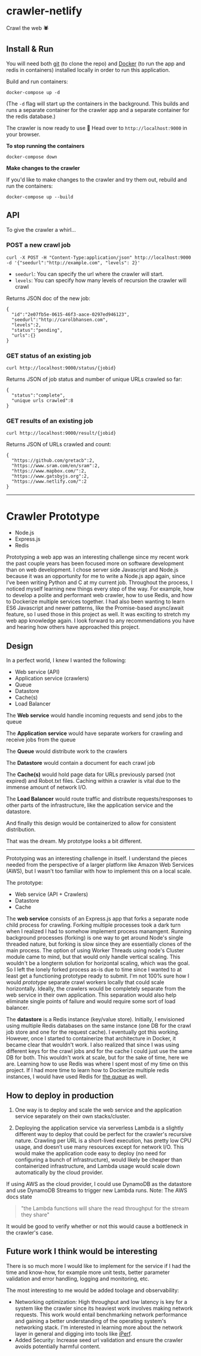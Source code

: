 # crawler-netlify

Crawl the web :spider:

## Install & Run

You will need both [git](https://git-scm.com/book/en/v2/Getting-Started-Installing-Git) (to clone the repo) and [Docker](https://docs.docker.com/docker-for-mac/install/) (to run the app and redis in containers) installed locally in order to run this application.

Build and run containers:
```
docker-compose up -d
```
(The `-d` flag will start up the containers in the background. This builds and runs a separate container for the crawler app and a separate container for the redis database.)


The crawler is now ready to use :tada: Head over to `http://localhost:9000` in your browser.

**To stop running the containers**

```
docker-compose down
```
**Make changes to the crawler**

If you'd like to make changes to the crawler and try them out, rebuild and run the containers:
```
docker-compose up --build
```

## API

To give the crawler a whirl...

### POST a new crawl job

    curl -X POST -H "Content-Type:application/json" http://localhost:9000 -d '{"seedurl":"http://example.com", "levels": 2}'

- `seedurl`: You can specify the url where the crawler will start.
- `levels`: You can specify how many levels of recursion the crawler will crawl

Returns JSON doc of the new job:

    {
      "id":"2e07fb5e-0615-46f3-aace-0297ed946123",
      "seedurl":"http://carolbhansen.com",
      "levels":2,
      "status":"pending",
      "urls":{}
    }

### GET status of an existing job

    curl http://localhost:9000/status/{jobid}

Returns JSON of job status and number of unique URLs crawled so far:

    {
      "status":"complete",
      "unique urls crawled":8
    }

### GET results of an existing job

    curl http://localhost:9000/result/{jobid}

Returns JSON of URLs crawled and count:

    { 
      "https://github.com/gretacb":2,
      "https://www.sram.com/en/sram":2,
      "https://www.mapbox.com/":2,
      "https://www.gatsbyjs.org":2,
      "https://www.netlify.com/":2
    }

---

# Crawler Prototype

- Node.js
- Express.js
- Redis

Prototyping a web app was an interesting challenge since my recent work the past couple years has been focused more on software development than on web development. I chose server side Javascript and Node.js because it was an opportunity for me to write a Node.js app again, since I’ve been writing Python and C at my current job. Throughout the process, I noticed myself learning new things every step of the way. For example, how to develop a polite and performant web crawler, how to use Redis, and how to Dockerize multiple services together. I had also been wanting to learn ES6 Javascript and newer patterns, like the Promise-based async/await feature, so I used those in this project as well. It was exciting to stretch my web app knowledge again. I look forward to any recommendations you have and hearing how others have approached this project.

## Design

In a perfect world, I knew I wanted the following:
- Web service (API)
- Application service (crawlers)
- Queue
- Datastore
- Cache(s)
- Load Balancer

The **Web service** would handle incoming requests and send jobs to the queue

The **Application service** would have separate workers for crawling and receive jobs from the queue

The **Queue** would distribute work to the crawlers

The **Datastore** would contain a document for each crawl job

The **Cache(s)** would hold page data for URLs previously parsed (not expired) and Robot.txt files. Caching within a crawler is vital due to the immense amount of network I/O.

The **Load Balancer** would route traffic and distribute requests/responses to other parts of the infrastructure, like the application service and the datastore.

And finally this design would be containerized to allow for consistent distribution.

That was the dream. My prototype looks a bit different.

---

Prototyping was an interesting challenge in itself. I understand the pieces needed from the perspective of a larger platform like Amazon Web Services (AWS), but I wasn't too familiar with how to implement this on a local scale.

The prototype:
- Web service (API + Crawlers)
- Datastore
- Cache


The **web service** consists of an Express.js app that forks a separate node child process for crawling. Forking multiple processes took a dark turn when I realized I had to somehow implement process manamgent. Running background processes (forking) is one way to get around Node's single threaded nature, but forking is slow since they are essentially clones of the main process. The option of using Worker Threads using node's Cluster module came to mind, but that would only handle vertical scaling. This wouldn't be a longterm solution for horizontal scaling, which was the goal. So I left the lonely forked process as-is due to time since I wanted to at least get a functioning prototype ready to submit. I'm not 100% sure how I would *prototype* separate crawl workers locally that could scale horizontally. Ideally, the crawlers would be completely separate from the web service in their own application. This separation would also help eliminate single points of failure and would require some sort of load balancer.

The **datastore** is a Redis instance (key/value store). Initially, I envisioned using multiple Redis databases on the same instance (one DB for the crawl job store and one for the request cache). I eventually got this working. However, once I started to containerize that architecture in Docker, it became clear that wouldn't work. I also realized that since I was using different keys for the crawl jobs and for the cache I could just use the same DB for both. This wouldn't work at scale, but for the sake of time, here we are. Learning how to use Redis was where I spent most of my time on this project. If I had more time to learn how to Dockerize multiple redis instances, I would have used Redis for [the queue](https://optimalbits.github.io/bull/) as well.

## How to deploy in production

1. One way is to deploy and scale the web service and the application service separately on their own stacks/cluster.

2. Deploying the application service via serverless Lambda is a slightly different way to deploy that could be perfect for the crawler's recursive nature. Crawling per URL is a short-lived execution, has pretty low CPU usage, and doesn’t use many resources except for network I/O. This would make the application code easy to deploy (no need for configuring a bunch of infrastructure), would likely be cheaper than containerized infrastructure, and Lambda usage would scale down automatically by the cloud provider. 

If using AWS as the cloud provider, I could use DynamoDB as the datastore and use DynamoDB Streams to trigger new Lambda runs. Note: The AWS docs state 
> "the Lambda functions will share the read throughput for the stream they share"

It would be good to verify whether or not this would cause a bottleneck in the crawler's case.

## Future work I think would be interesting

There is so much more I would like to implement for the service if I had the time and know-how, for example more unit tests, better parameter validation and error handling, logging and monitoring, etc.

The most interesting to me would be added toolage and observability:
- Networking optimization: High throughput and low latency is key for a system like the crawler since its heaviest work involves making network requests. This work would entail benchmarking network performance and gaining a better understanding of the operating system's networking stack. I'm  interested in learning more about the network layer in general and digging into tools like [iPerf](https://iperf.fr/iperf-doc.php).
- Added Security: Increase seed url validation and ensure the crawler avoids potentially harmful content.


